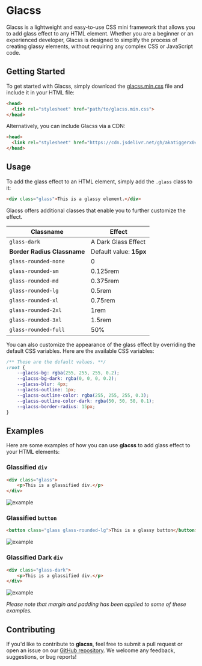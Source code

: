 # Glacss

Glacss is a lightweight and easy-to-use CSS mini framework that allows you to add glass effect to any HTML element. Whether you are a beginner or an experienced developer, Glacss is designed to simplify the process of creating glassy elements, without requiring any complex CSS or JavaScript code.

## Getting Started

To get started with Glacss, simply download the [glacss.min.css](https://github.com/akatiggerx04/glacss/glacss.min.css) file and include it in your HTML file:

```html
<head>
  <link rel="stylesheet" href="path/to/glacss.min.css">
</head>
```

Alternatively, you can include Glacss via a CDN:

```html
<head>
  <link rel="stylesheet" href="https://cdn.jsdelivr.net/gh/akatiggerx04/glacss/glacss.min.css">
</head>
```

## Usage

To add the glass effect to an HTML element, simply add the `.glass` class to it:

```html
<div class="glass">This is a glassy element.</div>
```

Glacss offers additional classes that enable you to further customize the effect.

|**Classname**|**Effect**|
|--|--|
|`glass-dark`|A Dark Glass Effect|
|**Border Radius Classname**|Default value: **15px**|
|`glass-rounded-none`|0|
|`glass-rounded-sm`|0.125rem|
|`glass-rounded-md`|0.375rem|
|`glass-rounded-lg`|0.5rem|
|`glass-rounded-xl`|0.75rem|
|`glass-rounded-2xl`|1rem|
|`glass-rounded-3xl`|1.5rem|
|`glass-rounded-full`|50%|

You can also customize the appearance of the glass effect by overriding the default CSS variables. Here are the available CSS variables:

```css
/** These are the default values. **/
:root {
    --glacss-bg: rgba(255, 255, 255, 0.2);
    --glacss-bg-dark: rgba(0, 0, 0, 0.2);
    --glacss-blur: 4px;
    --glacss-outline: 1px;
    --glacss-outline-color: rgba(255, 255, 255, 0.3);
    --glacss-outline-color-dark: rgba(50, 50, 50, 0.1);
    --glacss-border-radius: 15px;
}
```

## Examples

Here are some examples of how you can use **glacss** to add glass effect to your HTML elements:

### Glassified `div`

```html
<div class="glass">
    <p>This is a glassified div.</p>
</div>
```

![example](https://i.ibb.co/sVYs7Vx/Screenshot-from-2023-02-26-19-06-32.png)

### Glassified `button`

```html
<button class="glass glass-rounded-lg">This is a glassy button</button>
```

![example](https://i.ibb.co/7rngY0f/1.png)

### Glassified Dark `div`

```html
<div class="glass-dark">
    <p>This is a glassified div.</p>
</div>
```

![example](https://i.ibb.co/5RhmbYv/2.png)

*Please note that margin and padding has been applied to some of these examples.*

## Contributing

If you'd like to contribute to **glacss**, feel free to submit a pull request or open an issue on our [GitHub repository](https://github.com/akatiggerx04/glacss). We welcome any feedback, suggestions, or bug reports!


